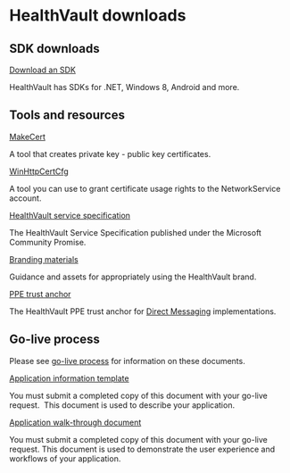 HealthVault downloads
=====================

SDK downloads
-------------

<a href="https://msdn.microsoft.com/en-us/healthvault/dn798744" id="StructuredSectionGroup_14012_4">Download an SDK</a>

HealthVault has SDKs for .NET, Windows 8, Android and more.

Tools and resources
-------------------

<a href="http://download.microsoft.com/download/8/9/1/891600C3-64EF-4BBC-A883-279C2365625F/makecert.exe" id="StructuredSectionGroup_14012_24">MakeCert<span class="Apple-tab-span" style="WHITE-SPACE: pre" xmlns=""></span></a>

A tool that creates private key - public key certificates.

<a href="http://download.microsoft.com/download/8/9/1/891600C3-64EF-4BBC-A883-279C2365625F/winhttpcertcfg.exe" id="StructuredSectionGroup_14012_25">WinHttpCertCfg</a>

A tool you can use to grant certificate usage rights to the NetworkService account.

<a href="https://www.microsoft.com/en-us/download/details.aspx?id=10453" id="StructuredSectionGroup_14012_27">HealthVault service specification</a>

The HealthVault Service Specification published under the Microsoft Community Promise.

<a href="/healthvault/publishing/brand-materials.md" id="StructuredSectionGroup_14012_28">Branding materials</a>

Guidance and assets for appropriately using the HealthVault brand.

<a href="https://apps.healthvault-ppe.com/messagecenter/certs/certs.zip" id="StructuredSectionGroup_14012_32">PPE trust anchor</a>

The HealthVault PPE trust anchor for <a href="/healthvault/concepts/connectivity/direct-messaging.md" id="StructuredSectionGroup_14012_33">Direct Messaging</a> implementations.

Go-live process
---------------

Please see <a href="/healthvault/publishing/go-live.md" id="StructuredSectionGroup_14012_29">go-live process</a> for information on these documents.

<a href="http://download.microsoft.com/download/7/4/E/74EA8944-199C-4F56-B3BB-8105869425BC/HealthVault%20Application%20Information%20Template.docx" id="StructuredSectionGroup_14012_30">Application information template</a>

You must submit a completed copy of this document with your go-live request.  This document is used to describe your application.

<a href="http://download.microsoft.com/download/7/4/E/74EA8944-199C-4F56-B3BB-8105869425BC/HealthVault%20Application%20Walkthrough%20document.docx" id="StructuredSectionGroup_14012_31">Application walk-through document</a>

You must submit a completed copy of this document with your go-live request. This document is used to demonstrate the user experience and workflows of your application.